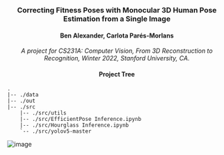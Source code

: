 <div align="center">
<br>
<h3>
Correcting Fitness Poses with Monocular 3D Human Pose Estimation from a Single Image
</h3>
<h4>
Ben Alexander, Carlota Parés-Morlans
</h4>
<p>
<i>A project for CS231A:  Computer Vision, From 3D Reconstruction to Recognition, Winter 2022, Stanford University, CA.</i>
</p>
</div>

#### <div align="center">Project Tree</div>

```
.
|-- ./data
|-- ./out
|-- ./src
    |-- ./src/utils
    |-- ./src/EfficientPose Inference.ipynb
    |-- ./src/Hourglass Inference.ipynb
    `-- ./src/yolov5-master
```
![image](https://drive.google.com/uc?export=view&id=1y_1m38yJwuhZuDKSdHbTQp6fBZjMXTIz)